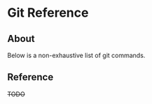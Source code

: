 # Git Reference

## About

Below is a non-exhaustive list of git commands.

## Reference

~~TODO~~


